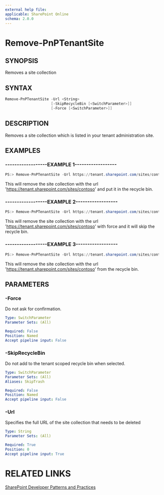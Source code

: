 ```yaml
---
external help file:
applicable: SharePoint Online
schema: 2.0.0
---
```

# Remove-PnPTenantSite

## SYNOPSIS
Removes a site collection

## SYNTAX 

```powershell
Remove-PnPTenantSite -Url <String>
                     [-SkipRecycleBin [<SwitchParameter>]]
                     [-Force [<SwitchParameter>]]
```

## DESCRIPTION
Removes a site collection which is listed in your tenant administration site.

## EXAMPLES

### ------------------EXAMPLE 1------------------
```powershell
PS:> Remove-PnPTenantSite -Url https://tenant.sharepoint.com/sites/contoso
```

This will remove the site collection with the url 'https://tenant.sharepoint.com/sites/contoso'  and put it in the recycle bin.

### ------------------EXAMPLE 2------------------
```powershell
PS:> Remove-PnPTenantSite -Url https://tenant.sharepoint.com/sites/contoso -Force -SkipRecycleBin
```

This will remove the site collection with the url 'https://tenant.sharepoint.com/sites/contoso' with force and it will skip the recycle bin.

### ------------------EXAMPLE 3------------------
```powershell
PS:> Remove-PnPTenantSite -Url https://tenant.sharepoint.com/sites/contoso -FromRecycleBin
```

This will remove the site collection with the url 'https://tenant.sharepoint.com/sites/contoso' from the recycle bin.

## PARAMETERS

### -Force
Do not ask for confirmation.

```yaml
Type: SwitchParameter
Parameter Sets: (All)

Required: False
Position: Named
Accept pipeline input: False
```

### -SkipRecycleBin
Do not add to the tenant scoped recycle bin when selected.

```yaml
Type: SwitchParameter
Parameter Sets: (All)
Aliases: SkipTrash

Required: False
Position: Named
Accept pipeline input: False
```

### -Url
Specifies the full URL of the site collection that needs to be deleted

```yaml
Type: String
Parameter Sets: (All)

Required: True
Position: 0
Accept pipeline input: True
```

# RELATED LINKS

[SharePoint Developer Patterns and Practices](http://aka.ms/sppnp)